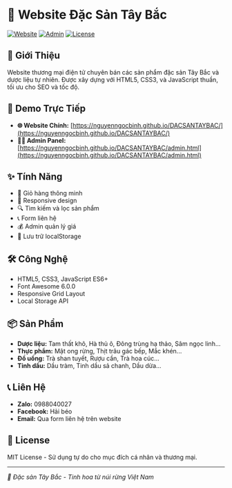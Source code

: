 # 🌿 Website Đặc Sản Tây Bắc

[![Website](https://img.shields.io/badge/Website-Live-green)](https://nguyenngocbinh.github.io/DACSANTAYBAC/)
[![Admin](https://img.shields.io/badge/Admin-Panel-blue)](https://nguyenngocbinh.github.io/DACSANTAYBAC/admin.html)
[![License](https://img.shields.io/badge/License-MIT-yellow.svg)](LICENSE)

## 🎯 Giới Thiệu

Website thương mại điện tử chuyên bán các sản phẩm đặc sản Tây Bắc và dược liệu tự nhiên. Được xây dựng với HTML5, CSS3, và JavaScript thuần, tối ưu cho SEO và tốc độ.

## 🚀 Demo Trực Tiếp

- **🌐 Website Chính:** [https://nguyenngocbinh.github.io/DACSANTAYBAC/](https://nguyenngocbinh.github.io/DACSANTAYBAC/)
- **👨‍💼 Admin Panel:** [https://nguyenngocbinh.github.io/DACSANTAYBAC/admin.html](https://nguyenngocbinh.github.io/DACSANTAYBAC/admin.html)

## ✨ Tính Năng
- 🛒 Giỏ hàng thông minh
- 📱 Responsive design
- 🔍 Tìm kiếm và lọc sản phẩm
- 📞 Form liên hệ
- 💰 Admin quản lý giá
- 💾 Lưu trữ localStorage

## 🛠️ Công Nghệ
- HTML5, CSS3, JavaScript ES6+
- Font Awesome 6.0.0
- Responsive Grid Layout
- Local Storage API

## 📦 Sản Phẩm
- **Dược liệu:** Tam thất khô, Hà thủ ô, Đông trùng hạ thảo, Sâm ngọc linh...
- **Thực phẩm:** Mật ong rừng, Thịt trâu gác bếp, Mắc khén...
- **Đồ uống:** Trà shan tuyết, Rượu cần, Trà hoa cúc...
- **Tinh dầu:** Dầu tràm, Tinh dầu sả chanh, Dầu dừa...

## 📞 Liên Hệ
- **Zalo:** 0988040027
- **Facebook:** Hải béo
- **Email:** Qua form liên hệ trên website

## 📄 License
MIT License - Sử dụng tự do cho mục đích cá nhân và thương mại.

---
*🌟 Đặc sản Tây Bắc - Tinh hoa từ núi rừng Việt Nam*
